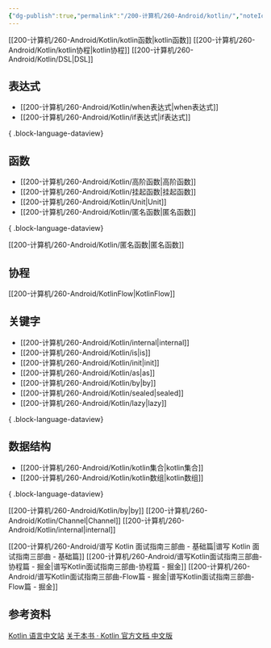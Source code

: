 ```yaml
---
{"dg-publish":true,"permalink":"/200-计算机/260-Android/kotlin/","noteIcon":""}
---
```


[[200-计算机/260-Android/Kotlin/kotlin函数\|kotlin函数]]
[[200-计算机/260-Android/Kotlin/kotlin协程\|kotlin协程]]
[[200-计算机/260-Android/Kotlin/DSL\|DSL]]

## 表达式
- [[200-计算机/260-Android/Kotlin/when表达式\|when表达式]]
- [[200-计算机/260-Android/Kotlin/if表达式\|if表达式]]

{ .block-language-dataview}
## 函数
- [[200-计算机/260-Android/Kotlin/高阶函数\|高阶函数]]
- [[200-计算机/260-Android/Kotlin/挂起函数\|挂起函数]]
- [[200-计算机/260-Android/Kotlin/Unit\|Unit]]
- [[200-计算机/260-Android/Kotlin/匿名函数\|匿名函数]]

{ .block-language-dataview}

[[200-计算机/260-Android/Kotlin/匿名函数\|匿名函数]]
## 协程
[[200-计算机/260-Android/KotlinFlow\|KotlinFlow]]
## 关键字
- [[200-计算机/260-Android/Kotlin/internal\|internal]]
- [[200-计算机/260-Android/Kotlin/is\|is]]
- [[200-计算机/260-Android/Kotlin/init\|init]]
- [[200-计算机/260-Android/Kotlin/as\|as]]
- [[200-计算机/260-Android/Kotlin/by\|by]]
- [[200-计算机/260-Android/Kotlin/sealed\|sealed]]
- [[200-计算机/260-Android/Kotlin/lazy\|lazy]]

{ .block-language-dataview}
## 数据结构

- [[200-计算机/260-Android/Kotlin/kotlin集合\|kotlin集合]]
- [[200-计算机/260-Android/Kotlin/kotlin数组\|kotlin数组]]

{ .block-language-dataview}

[[200-计算机/260-Android/Kotlin/by\|by]]
[[200-计算机/260-Android/Kotlin/Channel\|Channel]]
[[200-计算机/260-Android/Kotlin/internal\|internal]]



[[200-计算机/260-Android/谱写 Kotlin 面试指南三部曲 - 基础篇\|谱写 Kotlin 面试指南三部曲 - 基础篇]]
[[200-计算机/260-Android/谱写Kotlin面试指南三部曲-协程篇 - 掘金\|谱写Kotlin面试指南三部曲-协程篇 - 掘金]]
[[200-计算机/260-Android/谱写Kotlin面试指南三部曲-Flow篇 - 掘金\|谱写Kotlin面试指南三部曲-Flow篇 - 掘金]]
## 参考资料
[Kotlin 语言中文站](https://www.kotlincn.net/)
[关于本书 · Kotlin 官方文档 中文版](https://book.kotlincn.net/)